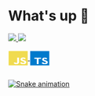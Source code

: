 # What's up 👋
<div>
  <a href="https://github.com/levisantosp">
  <img height="180em" src="https://github-readme-stats.vercel.app/api?username=levisantosp&show_icons=true&theme=dracula&include_all_commits=true&count_private=true"/>
  <img height="180em" src="https://github-readme-stats.vercel.app/api/top-langs/?username=levisantosp&layout=compact&langs_count=16&theme=dracula"/>
</div>
  
<div style="display: inline_block"><br>
  <img align="center" alt="js" height="30" width="40" src="https://raw.githubusercontent.com/devicons/devicon/master/icons/javascript/javascript-plain.svg">
    <img align="center" alt="ts" height="30" width="40" src="https://raw.githubusercontent.com/devicons/devicon/master/icons/typescript/typescript-plain.svg">
</div>
  
  ##
  
  ![Snake animation](https://github.com/levisantosp/levisantosp/blob/output/github-contribution-grid-snake.svg)
